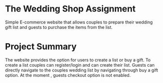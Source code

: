 # The Wedding Shop Assignment
Simple E-commerce website that allows couples to prepare their wedding gift list and guests to purchase the items from the list.

# Project Summary
The website provides the option for users to create a list or buy a gift. 
To create a list couples can register/login and can create their list.
Guests can directly navigate to the couples wedding list by navigating through buy a gift option.
At the moment , guests checkout option is not enabled.


